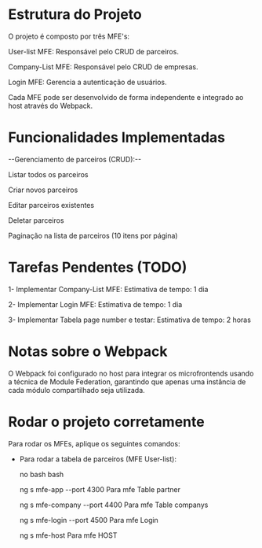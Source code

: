 # Estrutura do Projeto

O projeto é composto por três MFE's:

User-list MFE: Responsável pelo CRUD de parceiros.

Company-List MFE: Responsável pelo CRUD de empresas.

Login MFE: Gerencia a autenticação de usuários.

Cada MFE pode ser desenvolvido de forma independente e integrado ao host através do Webpack.

# Funcionalidades Implementadas

--Gerenciamento de parceiros (CRUD):--

Listar todos os parceiros

Criar novos parceiros

Editar parceiros existentes

Deletar parceiros

Paginação na lista de parceiros (10 itens por página)

# Tarefas Pendentes (TODO)

1- Implementar Company-List MFE: Estimativa de tempo: 1 dia

2- Implementar Login MFE: Estimativa de tempo: 1 dia

3- Implementar Tabela page number e testar: Estimativa de tempo: 2 horas

# Notas sobre o Webpack

O Webpack foi configurado no host para integrar os microfrontends usando a técnica de Module Federation, garantindo que apenas uma instância de cada módulo compartilhado seja utilizada.

# Rodar o projeto corretamente

Para rodar os MFEs, aplique os seguintes comandos:

- Para rodar a tabela de parceiros (MFE User-list):

  no bash bash
  
  ng s mfe-app --port 4300 Para mfe Table partner

  ng s mfe-company --port 4400 Para mfe Table companys

  ng s mfe-login --port 4500 Para mfe Login 

  ng s mfe-host Para mfe HOST
  
